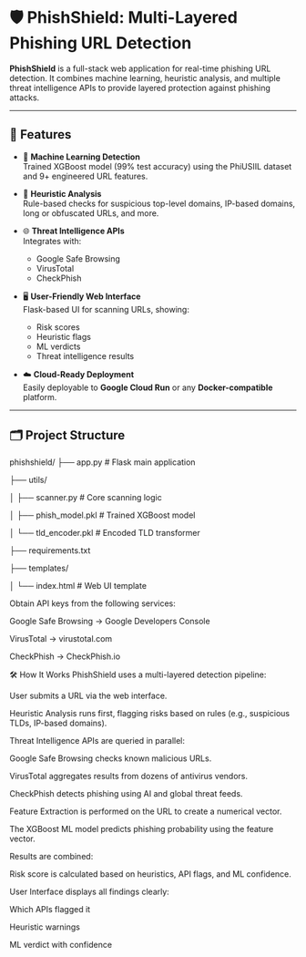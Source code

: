 # 🛡️ PhishShield: Multi-Layered Phishing URL Detection

**PhishShield** is a full-stack web application for real-time phishing URL detection. It combines machine learning, heuristic analysis, and multiple threat intelligence APIs to provide layered protection against phishing attacks.

---

## 🚀 Features

- 🧠 **Machine Learning Detection**  
  Trained XGBoost model (99% test accuracy) using the PhiUSIIL dataset and 9+ engineered URL features.

- 🧪 **Heuristic Analysis**  
  Rule-based checks for suspicious top-level domains, IP-based domains, long or obfuscated URLs, and more.

- 🌐 **Threat Intelligence APIs**  
  Integrates with:
  - Google Safe Browsing
  - VirusTotal
  - CheckPhish

- 🖥️ **User-Friendly Web Interface**  
  Flask-based UI for scanning URLs, showing:
  - Risk scores
  - Heuristic flags
  - ML verdicts
  - Threat intelligence results

- ☁️ **Cloud-Ready Deployment**  
  Easily deployable to **Google Cloud Run** or any **Docker-compatible** platform.

---

## 🗂 Project Structure

phishshield/
├── app.py # Flask main application

├── utils/

│ ├── scanner.py # Core scanning logic

│ ├── phish_model.pkl # Trained XGBoost model

│ └── tld_encoder.pkl # Encoded TLD transformer

├── requirements.txt

├── templates/

│ └── index.html # Web UI template

Obtain API keys from the following services:

Google Safe Browsing → Google Developers Console

VirusTotal → virustotal.com

CheckPhish → CheckPhish.io

🛠️ How It Works
PhishShield uses a multi-layered detection pipeline:

User submits a URL via the web interface.

Heuristic Analysis runs first, flagging risks based on rules (e.g., suspicious TLDs, IP-based domains).

Threat Intelligence APIs are queried in parallel:

Google Safe Browsing checks known malicious URLs.

VirusTotal aggregates results from dozens of antivirus vendors.

CheckPhish detects phishing using AI and global threat feeds.

Feature Extraction is performed on the URL to create a numerical vector.

The XGBoost ML model predicts phishing probability using the feature vector.

Results are combined:

Risk score is calculated based on heuristics, API flags, and ML confidence.

User Interface displays all findings clearly:

Which APIs flagged it

Heuristic warnings

ML verdict with confidence
